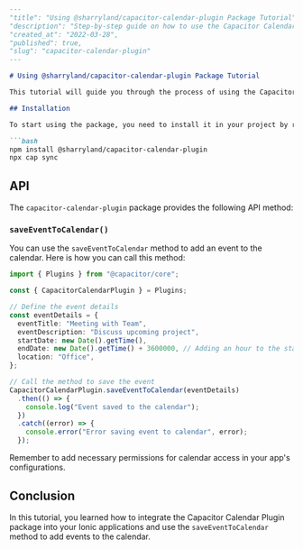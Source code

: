 ```markdown
---
"title": "Using @sharryland/capacitor-calendar-plugin Package Tutorial",
"description": "Step-by-step guide on how to use the Capacitor Calendar Plugin package from @sharryland in your Ionic applications.",
"created_at": "2022-03-28",
"published": true,
"slug": "capacitor-calendar-plugin"
---

# Using @sharryland/capacitor-calendar-plugin Package Tutorial

This tutorial will guide you through the process of using the Capacitor Calendar Plugin package from @sharryland in your Ionic applications.

## Installation

To start using the package, you need to install it in your project by running the following command:

```bash
npm install @sharryland/capacitor-calendar-plugin
npx cap sync
```

## API

The `capacitor-calendar-plugin` package provides the following API method:

### `saveEventToCalendar()`

You can use the `saveEventToCalendar` method to add an event to the calendar. Here is how you can call this method:

```typescript
import { Plugins } from "@capacitor/core";

const { CapacitorCalendarPlugin } = Plugins;

// Define the event details
const eventDetails = {
  eventTitle: "Meeting with Team",
  eventDescription: "Discuss upcoming project",
  startDate: new Date().getTime(),
  endDate: new Date().getTime() + 3600000, // Adding an hour to the start date,
  location: "Office",
};

// Call the method to save the event
CapacitorCalendarPlugin.saveEventToCalendar(eventDetails)
  .then(() => {
    console.log("Event saved to the calendar");
  })
  .catch((error) => {
    console.error("Error saving event to calendar", error);
  });
```

Remember to add necessary permissions for calendar access in your app's configurations.

## Conclusion

In this tutorial, you learned how to integrate the Capacitor Calendar Plugin package into your Ionic applications and use the `saveEventToCalendar` method to add events to the calendar.
```